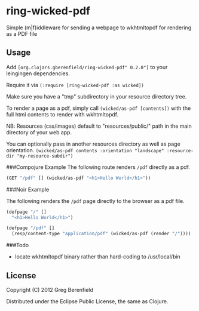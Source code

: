 # ring-wicked-pdf

Simple (m|f)iddleware for sending a webpage to wkhtmltopdf for rendering as a PDF
file

## Usage

Add `[org.clojars.gberenfield/ring-wicked-pdf" 0.2.0"]` to your leingingen dependencies.

Require it via `(:require [ring-wicked-pdf :as wicked])`

Make sure you have a "tmp" subdirectory in your resource directory tree.

To render a page as a pdf, simply call `(wicked/as-pdf [contents])` with
the full html contents to render with wkhtmltopdf.

NB: Resources (css/images) default to "resources/public/" path in
the main directory of your web app.

You can optionally pass in another resources directory as well as page
orientation.
`(wicked/as-pdf contents :orientation "landscape" :resource-dir "my-resource-subdir")`

###Compojure Example
The following route renders `/pdf` directly as a pdf.

```clojure
(GET "/pdf" [] (wicked/as-pdf "<h1>Hello World</h1>"))
```

###Noir Example

The following renders the `/pdf` page directly to the
browser as a pdf file.

```clojure
(defpage "/" []
  "<h1>Hello World</h1>")

(defpage "/pdf" []
  (resp/content-type "application/pdf" (wicked/as-pdf (render "/"))))
```

###Todo

* locate wkhtmltopdf binary rather than hard-coding to /usr/local/bin

## License

Copyright (C) 2012 Greg Berenfield

Distributed under the Eclipse Public License, the same as Clojure.

